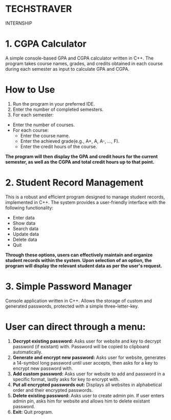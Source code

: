 # TECHSTRAVER
INTERNSHIP

#  1. CGPA Calculator
A simple console-based GPA and CGPA calculator written in C++. The program takes course names, grades, and credits obtained in each course during each semester as input to calculate GPA and CGPA.

# How to Use
1. Run the program in your preferred IDE.
2. Enter the number of completed semesters.
3. For each semester:
 * Enter the number of courses.
 * For each course:
   * Enter the course name.
   * Enter the achieved grade(e.g., A+, A, A-, ..., F).
   * Enter the credit hours of the course.

**The program will then display the GPA and credit hours for the current semester, as well as the CGPA and total credit hours up to that point.**


# 2. Student Record Management

This is a robust and efficient program designed to manage student records, implemented in C++. The system provides a user-friendly interface with the following functionality:
* Enter data
* Show data
* Search data
* Update data
* Delete data
* Quit

**Through these options, users can effectively maintain and organize student records within the system. Upon selection of an option, the program will display the relevant student data as per the user's request.**

# 3. Simple Password Manager

Console application written in C++. Allows the storage of custom and generated passwords, protected with a simple three-letter-key.

# User can direct through a menu:

1. **Decrypt existing password:** Asks user for website and key to decrypt password (if existant) with. Password will be copied to clipboard automatically.
2. **Generate and encrypt new password:** Asks user for website, generates a 14-symbol long password until user accepts, then asks for a key to encrypt new password with.
3. **Add custom password:** Asks user for website to add and password in a specific format, lastly asks for key to encrypt with.
4. **Put all encrypted passwords out:** Displays all websites in alphabetical order and their encrypted passwords.
5. **Delete existing password:** Asks user to create admin pin. If user enters admin pin, asks him for website and allows him to delete existant password.
6. **Exit:** Quit program.
